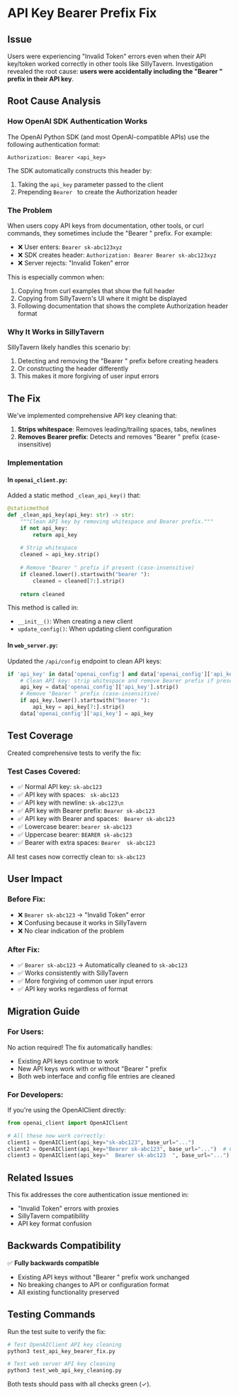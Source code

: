 # API Key Bearer Prefix Fix

## Issue

Users were experiencing "Invalid Token" errors even when their API key/token worked correctly in other tools like SillyTavern. Investigation revealed the root cause: **users were accidentally including the "Bearer " prefix in their API key**.

## Root Cause Analysis

### How OpenAI SDK Authentication Works

The OpenAI Python SDK (and most OpenAI-compatible APIs) use the following authentication format:

```
Authorization: Bearer <api_key>
```

The SDK automatically constructs this header by:
1. Taking the `api_key` parameter passed to the client
2. Prepending `Bearer ` to create the Authorization header

### The Problem

When users copy API keys from documentation, other tools, or curl commands, they sometimes include the "Bearer " prefix. For example:

- ❌ User enters: `Bearer sk-abc123xyz`
- ❌ SDK creates header: `Authorization: Bearer Bearer sk-abc123xyz`
- ❌ Server rejects: "Invalid Token" error

This is especially common when:
1. Copying from curl examples that show the full header
2. Copying from SillyTavern's UI where it might be displayed
3. Following documentation that shows the complete Authorization header format

### Why It Works in SillyTavern

SillyTavern likely handles this scenario by:
1. Detecting and removing the "Bearer " prefix before creating headers
2. Or constructing the header differently
3. This makes it more forgiving of user input errors

## The Fix

We've implemented comprehensive API key cleaning that:

1. **Strips whitespace**: Removes leading/trailing spaces, tabs, newlines
2. **Removes Bearer prefix**: Detects and removes "Bearer " prefix (case-insensitive)

### Implementation

#### In `openai_client.py`:

Added a static method `_clean_api_key()` that:
```python
@staticmethod
def _clean_api_key(api_key: str) -> str:
    """Clean API key by removing whitespace and Bearer prefix."""
    if not api_key:
        return api_key
    
    # Strip whitespace
    cleaned = api_key.strip()
    
    # Remove "Bearer " prefix if present (case-insensitive)
    if cleaned.lower().startswith("bearer "):
        cleaned = cleaned[7:].strip()
    
    return cleaned
```

This method is called in:
- `__init__()`: When creating a new client
- `update_config()`: When updating client configuration

#### In `web_server.py`:

Updated the `/api/config` endpoint to clean API keys:
```python
if 'api_key' in data['openai_config'] and data['openai_config']['api_key'] != '***HIDDEN***':
    # Clean API key: strip whitespace and remove Bearer prefix if present
    api_key = data['openai_config']['api_key'].strip()
    # Remove "Bearer " prefix (case-insensitive)
    if api_key.lower().startswith("bearer "):
        api_key = api_key[7:].strip()
    data['openai_config']['api_key'] = api_key
```

## Test Coverage

Created comprehensive tests to verify the fix:

### Test Cases Covered:
- ✅ Normal API key: `sk-abc123`
- ✅ API key with spaces: `  sk-abc123  `
- ✅ API key with newline: `sk-abc123\n`
- ✅ API key with Bearer prefix: `Bearer sk-abc123`
- ✅ API key with Bearer and spaces: `  Bearer sk-abc123  `
- ✅ Lowercase bearer: `bearer sk-abc123`
- ✅ Uppercase bearer: `BEARER sk-abc123`
- ✅ Bearer with extra spaces: `Bearer  sk-abc123`

All test cases now correctly clean to: `sk-abc123`

## User Impact

### Before Fix:
- ❌ `Bearer sk-abc123` → "Invalid Token" error
- ❌ Confusing because it works in SillyTavern
- ❌ No clear indication of the problem

### After Fix:
- ✅ `Bearer sk-abc123` → Automatically cleaned to `sk-abc123`
- ✅ Works consistently with SillyTavern
- ✅ More forgiving of common user input errors
- ✅ API key works regardless of format

## Migration Guide

### For Users:

No action required! The fix automatically handles:
- Existing API keys continue to work
- New API keys work with or without "Bearer " prefix
- Both web interface and config file entries are cleaned

### For Developers:

If you're using the OpenAIClient directly:
```python
from openai_client import OpenAIClient

# All these now work correctly:
client1 = OpenAIClient(api_key="sk-abc123", base_url="...")
client2 = OpenAIClient(api_key="Bearer sk-abc123", base_url="...")  # Cleaned automatically
client3 = OpenAIClient(api_key="  Bearer sk-abc123  ", base_url="...")  # Also cleaned
```

## Related Issues

This fix addresses the core authentication issue mentioned in:
- "Invalid Token" errors with proxies
- SillyTavern compatibility
- API key format confusion

## Backwards Compatibility

✅ **Fully backwards compatible**
- Existing API keys without "Bearer " prefix work unchanged
- No breaking changes to API or configuration format
- All existing functionality preserved

## Testing Commands

Run the test suite to verify the fix:

```bash
# Test OpenAIClient API key cleaning
python3 test_api_key_bearer_fix.py

# Test web server API key cleaning
python3 test_web_api_key_cleaning.py
```

Both tests should pass with all checks green (✓).
